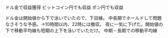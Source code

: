 ドル金で収益獲得
ビットコイン円でも収益
ポン円でも収益

ドル金は開始値から下で泳いでいたので、下目線。
中長期でホールドして問題なさそうな予感。→10時間以内、22時には撤収。
夜に一気に下げた。開始値の下で移動平均線も短期の上下を泳いでいただけ。
中期・長期での移動平均線